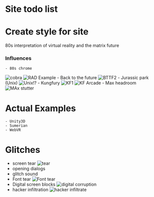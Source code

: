 ﻿# Site todo list #

# Create style for site

80s interpretation of virtual reality and the matrix future

### Influences ###
	- 80s chrome
![cobra](https://i.pinimg.com/originals/c8/26/f2/c826f2bc80b83c5f038377e6f5530dc1.jpg)
![RAD Example](https://blog.spoongraphics.co.uk/wp-content/uploads/2017/80s-text-effect/1.jpg)
	- Back to the future
![BTTF2](https://encrypted-tbn0.gstatic.com/images?q=tbn:ANd9GcR3RdQwC6iSNbZ6bl1osKkLAX4iEk_Q5OH0gORikx_Vk19AxPCa)
	- Jurassic park (Unix)
![Unix!?](https://i.pinimg.com/originals/2a/19/95/2a19956d1d871e32ca5e7f36272e26f8.jpg)
	- Kungfury
![KF1](https://ia.media-imdb.com/images/M/MV5BYzUyYTBhYWEtOTZmOC00NDVjLTlmY2UtZjdmYWQ5Zjg0OTdlXkEyXkFqcGdeQXVyNTc4MDc0OTI@._V1_.jpg)
![KF Arcade](https://i.ytimg.com/vi/Qv7pyUd4qTE/maxresdefault.jpg)
	- Max headroom
![MAx stutter](https://media.giphy.com/media/VQBKg7mkdpKrS/giphy.gif)

# Actual Examples
	- Unity3D
	- Sumerian
	- WebVR

# Glitches
- screen tear
![tear](https://static.giantbomb.com/uploads/original/6/62225/1156042-ggdsg_19.jpg)
- opening dialogs
- glitch sound
- Font tear
![Font tear](http://bashooka.com/wp-content/uploads/2016/10/css-glitch-effects-13.jpg)
- Digital screen blocks
![digital corruption](https://d2v9y0dukr6mq2.cloudfront.net/video/thumbnail/HPOKFbR/digital-damage-tv-broadcast-glitch-abstract-technology-background_rlyju1sul_thumbnail-full04.png)
- hacker infiltration
![hacker infiltrate](https://78.media.tumblr.com/dc9a66d64e8c95d58b3cf682505e0810/tumblr_nvm5ske9CE1qfyx08o4_540.png)

